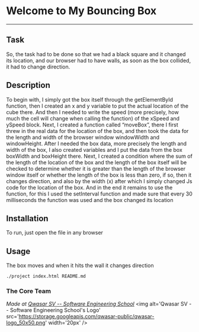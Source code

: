 # Welcome to My Bouncing Box
***

## Task
So, the task had to be done so that we had a black square and it changed its location, and our browser had to have walls, as soon as the box collided, it had to change direction.
## Description
To begin with, I simply got the box itself through the getElementById function, then I created an x and y variable to put the actual location of the cube there. And then I needed to write the speed (more precisely, how much the cell will change when calling the function) of the xSpeed and ySpeed block. Next, I created a function called “moveBox”, there I first threw in the real data for the location of the box, and then took the data for the length and width of the browser window windowWidth and windowHeight. After I needed the box data, more precisely the length and width of the box, I also created variables and I put the data from the box boxWidth and boxHeight there. Next, I created a condition where the sum of the length of the location of the box and the length of the box itself will be checked to determine whether it is greater than the length of the browser window itself or whether the length of the box is less than zero, if so, then it changes direction, and also by the width (x) after which I simply changed Js code for the location of the box. And in the end it remains to use the function, for this I used the setInterval function and made sure that every 30 milliseconds the function was used and the box changed its location

## Installation
To run, just open the file in any browser

## Usage
The box moves and when it hits the wall it changes direction

```
./project index.html README.md
```

### The Core Team


<span><i>Made at <a href='https://qwasar.io'>Qwasar SV -- Software Engineering School</a></i></span>
<span><img alt='Qwasar SV -- Software Engineering School's Logo' src='https://storage.googleapis.com/qwasar-public/qwasar-logo_50x50.png' width='20px' /></span>

